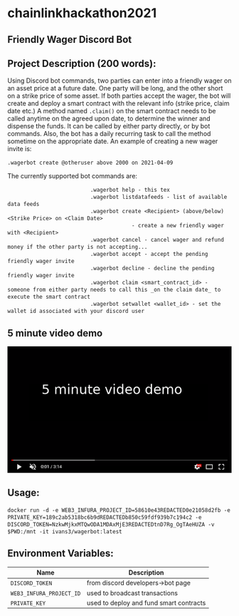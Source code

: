 # chainlinkhackathon2021

## Friendly Wager Discord Bot

## Project Description (200 words):
Using Discord bot commands, two parties can enter into a friendly wager on an asset price at a future date. One party will be long, and the other short on a strike price of some asset. If both parties accept the wager, the bot will create and deploy a smart contract with the relevant info (strike price, claim date etc.) A method named `.claim()` on the smart contract needs to be called anytime on the agreed upon date, to determine the winner and dispense the funds. It can be called by either party directly, or by bot commands. Also, the bot has a daily recurring task to call the method sometime on the appropriate date. An example of creating a new wager invite is:
```
.wagerbot create @otheruser above 2000 on 2021-04-09
```
The currently supported bot commands are:
```
                          .wagerbot help - this tex
                          .wagerbot listdatafeeds - list of available data feeds
                          .wagerbot create <Recipient> (above/below) <Strike Price> on <Claim Date>
                                       - create a new friendly wager with <Recipient>
                          .wagerbot cancel - cancel wager and refund money if the other party is not accepting...
                          .wagerbot accept - accept the pending friendly wager invite
                          .wagerbot decline - decline the pending friendly wager invite
                          .wagerbot claim <smart_contract_id> - someone from either party needs to call this _on the claim date_ to execute the smart contract
                          .wagerbot setwallet <wallet_id> - set the wallet id associated with your discord user
```

## 5 minute video demo

[![Watch the video](video_player.png)](https://github.com/ivans3/chainlinkhackathon2021/raw/main/video_demo.mp4)

## Usage:
```
docker run -d -e WEB3_INFURA_PROJECT_ID=58610e43REDACTED0e21058d2fb -e PRIVATE_KEY=189c2ab5318bc6b9dREDACTEDb850c59fdf939b7c194c2 -e DISCORD_TOKEN=NzkwMjkxMTQwODA1MDAxMjE3REDACTEDtnD7Rg_OgTAeHUZA -v $PWD:/mnt -it ivans3/wagerbot:latest
```

## Environment Variables:
Name | Description
--- | --- 
`DISCORD_TOKEN` |  from discord developers->bot page
`WEB3_INFURA_PROJECT_ID` | used to broadcast transactions 
`PRIVATE_KEY` | used to deploy and fund smart contracts

